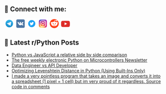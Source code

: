 ## 🔎 Connect with me:
[<img src="https://github.com/bullbesh/bullbesh/blob/main/images/Telegram.png" width="32" height="32" />](https://t.me/bullbesh)
[<img src="https://github.com/bullbesh/bullbesh/blob/main/images/VK.png" width="32" height="32" />](https://vk.com/bullbesh)
[<img src="https://github.com/bullbesh/bullbesh/blob/main/images/Twitter.png" width="32" height="32" />](https://twitter.com/bullbesh1)
[<img src="https://github.com/bullbesh/bullbesh/blob/main/images/Instagram.png" width="32" height="32" />](https://www.instagram.com/bullbesh)
[<img src="https://github.com/bullbesh/bullbesh/blob/main/images/Reddit.png" width="32" height="32" />](https://www.reddit.com/user/bullbesh)
[<img src="https://github.com/bullbesh/bullbesh/blob/main/images/YouTube.png" width="32" height="32" />](https://www.youtube.com/channel/UCtfjRs6uzgq5mfm8S06WTcg)

## 📕 Latest r/Python Posts
<!-- BLOG-POST-LIST:START -->
- [Python vs JavaScript a relative side by side comparison](https://www.reddit.com/r/Python/comments/wdi2qw/python_vs_javascript_a_relative_side_by_side/)
- [The free weekly electronic Python on Microcontrollers Newsletter](https://www.reddit.com/r/Python/comments/wdhr1o/the_free_weekly_electronic_python_on/)
- [Data Engineer vs API Developer](https://www.reddit.com/r/Python/comments/wdhgo1/data_engineer_vs_api_developer/)
- [Optimizing Levenshtein Distance in Python &lpar;Using Built-Ins Only&rpar;](https://www.reddit.com/r/Python/comments/wdgyws/optimizing_levenshtein_distance_in_python_using/)
- [I made a very pointless program that takes an image and converts it into a spreadsheet &lpar;1 pixel = 1 cell&rpar; but im very proud of it regardless. Source code in comments](https://www.reddit.com/r/Python/comments/wdgcq8/i_made_a_very_pointless_program_that_takes_an/)
<!-- BLOG-POST-LIST:END -->
